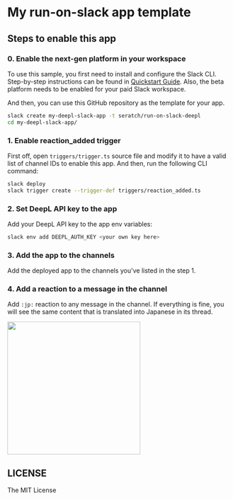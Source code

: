 # My run-on-slack app template

## Steps to enable this app

### 0. Enable the next-gen platform in your workspace

To use this sample, you first need to install and configure the Slack CLI.
Step-by-step instructions can be found in
[Quickstart Guide](https://api.slack.com/future/quickstart). Also, the beta
platform needs to be enabled for your paid Slack workspace.

And then, you can use this GitHub repository as the template for your app.

```bash
slack create my-deepl-slack-app -t seratch/run-on-slack-deepl
cd my-deepl-slack-app/
```

### 1. Enable reaction_added trigger

First off, open `triggers/trigger.ts` source file and modify it to have a valid
list of channel IDs to enable this app. And then, run the following CLI command:

```bash
slack deploy
slack trigger create --trigger-def triggers/reaction_added.ts
```

### 2. Set DeepL API key to the app

Add your DeepL API key to the app env variables:

```bash
slack env add DEEPL_AUTH_KEY <your own key here>
```

### 3. Add the app to the channels

Add the deployed app to the channels you've listed in the step 1.

### 4. Add a reaction to a message in the channel

Add `:jp:` reaction to any message in the channel. If everything is fine, you
will see the same content that is translated into Japanese in its thread.

<img width="300" src="https://user-images.githubusercontent.com/19658/192277306-b3a2f431-1b8b-44e0-9b6a-224ca09a4b6e.png">

## LICENSE

The MIT License
